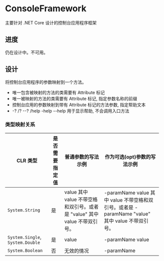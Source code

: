 # ConsoleFramework
主要针对 .NET Core 设计的控制台应用程序框架

## 进度
仍在设计中。不可用。

## 设计
将控制台应用程序的参数映射到一个方法。
- 唯一包含被映射的方法的类需要有 Attribute 标记
- 唯一被映射的方法的类需要有 Attribute 标记, 指定参数名称的前缀
- 控制台应用的参数映射到带有 Attribute 标记的方法参数, 指定帮助文本
- -? /? --? /help -help --help 用于显示帮助, 不会调用入口方法

### 类型映射关系

|CLR 类型|是否需要指定值|普通参数的写法示例|作为可选(opt)参数的写法示例|
|-|-|-|-|
|`System.String`|是|value 其中 value 不带空格和双引号。或者是 "value" 其中 value 不带双引号。|-paramName value 其中 value 不带空格和双引号。或者是 -paramName "value" 其中 value 不带双引号。|
|`System.Single`, `System.Double`|是|value|-paramName value|
|`System.Boolean`|否|无效的情况|-paramName|
